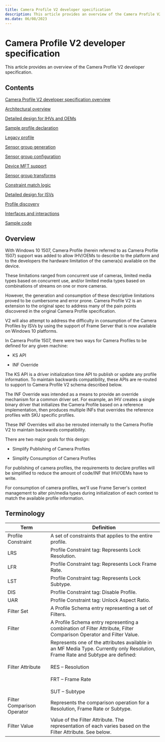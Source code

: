 ```yaml
---
title: Camera Profile V2 developer specification
description: This article provides an overview of the Camera Profile V2 developer specification.
ms.date: 06/08/2023
---
```


# Camera Profile V2 developer specification

This article provides an overview of the Camera Profile V2 developer specification.

## Contents

[Camera Profile V2 developer specification overview](#overview)

[Architectural overview](camera-profile-v2-architectural-overview.md)

[Detailed design for IHVs and OEMs](camera-profile-v2-detailed-design-for-ihvs-and-oems.md)

[Sample profile declaration](camera-profile-v2-sample-profile-declaration.md)

[Legacy profile](camera-profile-v2-legacy-profile.md)

[Sensor group generation](camera-profile-v2-sensor-group-generation.md)

[Sensor group configuration](camera-profile-v2-sensor-group-configuration.md)

[Device MFT support](camera-profile-v2-device-mft-support.md)

[Sensor group transforms](camera-profile-v2-sensor-group-transforms.md)

[Constraint match logic](camera-profile-v2-constraint-match-logic.md)

[Detailed design for ISVs](camera-profile-v2-detailed-design-for-isvs.md)

[Profile discovery](camera-profile-v2-profile-discovery.md)

[Interfaces and interactions](camera-profile-v2-interfaces-and-interactions.md)

[Sample code](camera-profile-v2-sample-code.md)

## Overview

With Windows 10 1507, Camera Profile (herein referred to as Camera Profile 1507) support was added to allow IHV/OEMs to describe to the platform and to the developers the hardware limitation of the camera(s) available on the device.

These limitations ranged from concurrent use of cameras, limited media types based on concurrent use, and/or limited media types based on combinations of streams on one or more cameras.

However, the generation and consumption of these descriptive limitations proved to be cumbersome and error prone. Camera Profile V2 is an extension to the original spec to address many of the pain points discovered in the original Camera Profile specification.

V2 will also attempt to address the difficulty in consumption of the Camera Profiles by ISVs by using the support of Frame Server that is now available on Windows 10 platforms.

In Camera Profile 1507, there were two ways for Camera Profiles to be defined for any given machine:

- KS API

- INF Override

The KS API is a driver initialization time API to publish or update any profile information. To maintain backwards compatibility, these APIs are re-routed to support to Camera Profile V2 schema described below.

The INF Override was intended as a means to provide an override mechanism for a common driver set. For example, an IHV creates a single binary driver that initializes the Camera Profile based on a reference implementation, then produces multiple INFs that overrides the reference profiles with SKU specific profiles.

These INF Overrides will also be rerouted internally to the Camera Profile V2 to maintain backwards compatibility.

There are two major goals for this design:

- Simplify Publishing of Camera Profiles

- Simplify Consumption of Camera Profiles

For publishing of camera profiles, the requirements to declare profiles will be simplified to reduce the amount of code/INF that IHV/OEMs have to write.

For consumption of camera profiles, we'll use Frame Server's context management to alter pin/media types during initialization of each context to match the available profile information.

## Terminology

| Term | Definition |
|--|--|
| Profile Constraint | A set of constraints that applies to the entire profile. |
| LRS | Profile Constraint tag: Represents Lock Resolution. |
| LFR | Profile Constraint tag: Represents Lock Frame Rate. |
| LST | Profile Constraint tag: Represents Lock Subtype. |
| DIS | Profile Constraint tag: Disable Profile. |
| UAR | Profile Constraint tag: Unlock Aspect Ratio. |
| Filter Set | A Profile Schema entry representing a set of Filters. |
| Filter | A Profile Schema entry representing a combination of Filter Attribute, Filter Comparison Operator and Filter Value. |
| Filter Attribute | Represents one of the attributes available in an MF Media Type. Currently only Resolution, Frame Rate and Subtype are defined:<br><br>RES – Resolution<br><br>FRT – Frame Rate<br><br>SUT – Subtype |
| Filter Comparison Operator | Represents the comparison operation for a Resolution, Frame Rate or Subtype. |
| Filter Value | Value of the Filter Attribute. The representation of each varies based on the Filter Attribute. See below. |
